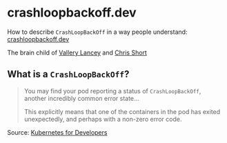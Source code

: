 # crashloopbackoff.dev

How to describe `CrashLoopBackOff` in a way people understand: [crashloopbackoff.dev](https://crashloopbackoff.dev)

The brain child of [Vallery Lancey](/vllry/) and [Chris Short](/chris-short/)

## What is a `CrashLoopBackOff`?

> You may find your pod reporting a status of `CrashLoopBackOff`, another incredibly common error state...
>
> This explicitly means that one of the containers in the pod has exited unexpectedly, and perhaps with a non-zero error code.

Source: [Kubernetes for Developers](https://learning.oreilly.com/library/view/kubernetes-for-developers/9781788834759/6ea3a6c8-0d12-4a4d-8491-4deffcb9c950.xhtml)
